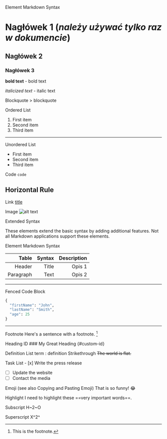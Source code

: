 Element	Markdown Syntax

# Nagłówek 1 (*należy używać tylko raz w dokumencie*)

## Nagłówek 2

### Nagłówek 3

**bold text** - bold text

*italicized text* - italic text

Blockquote	> blockquote

Ordered List	

1. First item
2. Second item
3. Third item
---
Unordered List

- First item
- Second item
- Third item

Code	`code`

Horizontal Rule	
---

Link	[title](https://www.example.com)

Image	![alt text](image.jpg)

Extended Syntax

These elements extend the basic syntax by adding additional features. Not all Markdown applications support these elements.

Element	Markdown Syntax

Table	| Syntax | Description |
| ------------------: | -----------: | -------------: |
| Header       |         Title |     Opis 1 | 
| Paragraph  |         Text |     Opis 2 |

---

Fenced Code Block	

``` python
{
  "firstName": "John",
  "lastName": "Smith",
  "age": 25
}
```
---
Footnote	Here's a sentence with a footnote. [^1]
[^1]: This is the footnote.

Heading ID	### My Great Heading {#custom-id}

Definition List	term
: definition
Strikethrough	~~The world is flat.~~

Task List	- [x] Write the press release
- [ ] Update the website
- [ ] Contact the media

Emoji
(see also Copying and Pasting Emoji)	That is so funny! :joy:

Highlight	I need to highlight these ==very important words==.

Subscript	H~2~O

Superscript	X^2^